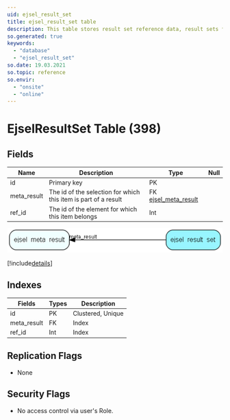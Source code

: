 ```yaml
---
uid: ejsel_result_set
title: ejsel_result_set table
description: This table stores result set reference data, result sets for selections
so.generated: true
keywords:
  - "database"
  - "ejsel_result_set"
so.date: 19.03.2021
so.topic: reference
so.envir:
  - "onsite"
  - "online"
---
```


# EjselResultSet Table (398)

## Fields

| Name | Description | Type | Null |
|------|-------------|------|:----:|
|id|Primary key|PK| |
|meta\_result|The id of the selection for which this item is part of a result|FK [ejsel_meta_result](ejsel_meta_result.md)| |
|ref\_id|The id of the element for which this item belongs|Int| |


![ejsel_result_set table relationship diagram](media\ejsel_result_set.png)

[!include[details](./includes/ejsel-result-set.md)]

## Indexes

| Fields | Types | Description |
|--------|-------|-------------|
|id |PK |Clustered, Unique |
|meta\_result |FK |Index |
|ref\_id |Int |Index |

## Replication Flags

* None

## Security Flags

* No access control via user's Role.

